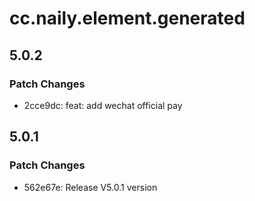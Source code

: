 # cc.naily.element.generated

## 5.0.2

### Patch Changes

- 2cce9dc: feat: add wechat official pay

## 5.0.1

### Patch Changes

- 562e67e: Release V5.0.1 version
